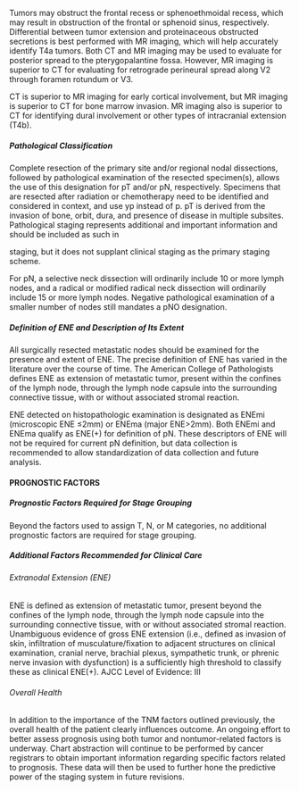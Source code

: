 Tumors may obstruct the frontal recess or sphenoethmoidal recess, which may result in obstruction of the frontal or sphenoid sinus, respectively. Differential between tumor extension and proteinaceous obstructed secretions is best performed with MR imaging, which will help accurately identify T4a tumors. Both CT and MR imaging may be used to evaluate for posterior spread to the pterygopalantine fossa. However, MR imaging is superior to CT for evaluating for retrograde perineural spread along V2 through foramen rotundum or V3.

CT is superior to MR imaging for early cortical involvement, but MR imaging is superior to CT for bone marrow invasion. MR imaging also is superior to CT for identifying dural involvement or other types of intracranial extension (T4b).

##### Pathological Classification
Complete resection of the primary site and/or regional nodal dissections, followed by pathological examination of the resected specimen(s), allows the use of this designation for pT and/or pN, respectively. Specimens that are resected after radiation or chemotherapy need to be identified and considered in context, and use yp instead of p. pT is derived from the invasion of bone, orbit, dura, and presence of disease in multiple subsites. Pathological staging represents additional and important information and should be included as such in

<!-- PageBreak -->
<!-- PageNumber="141" -->
<!-- PageHeader="12 Nasal Cavity and Paranasal Sinuses" -->

staging, but it does not supplant clinical staging as the primary staging scheme.

For pN, a selective neck dissection will ordinarily include 10 or more lymph nodes, and a radical or modified radical neck dissection will ordinarily include 15 or more lymph nodes. Negative pathological examination of a smaller number of nodes still mandates a pNO designation.

##### Definition of ENE and Description of Its Extent
All surgically resected metastatic nodes should be examined for the presence and extent of ENE. The precise definition of ENE has varied in the literature over the course of time. The American College of Pathologists defines ENE as extension of metastatic tumor, present within the confines of the lymph node, through the lymph node capsule into the surrounding connective tissue, with or without associated stromal reaction.

ENE detected on histopathologic examination is designated as ENEmi (microscopic ENE ≤2mm) or ENEma (major ENE>2mm). Both ENEmi and ENEma qualify as ENE(+) for definition of pN. These descriptors of ENE will not be required for current pN definition, but data collection is recommended to allow standardization of data collection and future analysis.

#### PROGNOSTIC FACTORS
##### Prognostic Factors Required for Stage Grouping
Beyond the factors used to assign T, N, or M categories, no additional prognostic factors are required for stage grouping.

##### Additional Factors Recommended for Clinical Care
###### Extranodal Extension (ENE)
ENE is defined as extension of metastatic tumor, present beyond the confines of the lymph node, through the lymph node capsule into the surrounding connective tissue, with or without associated stromal reaction. Unambiguous evidence of gross ENE extension (i.e., defined as invasion of skin, infiltration of musculature/fixation to adjacent structures on clinical examination, cranial nerve, brachial plexus, sympathetic trunk, or phrenic nerve invasion with dysfunction) is a sufficiently high threshold to classify these as clinical ENE(+). AJCC Level of Evidence: III

###### Overall Health
In addition to the importance of the TNM factors outlined previously, the overall health of the patient clearly influences outcome. An ongoing effort to better assess prognosis using both tumor and nontumor-related factors is underway. Chart abstraction will continue to be performed by cancer registrars to obtain important information regarding specific factors related to prognosis. These data will then be used to further hone the predictive power of the staging system in future revisions.